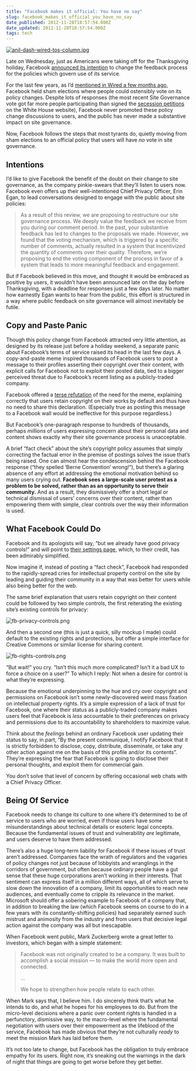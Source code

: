 ```yaml
---
title: "Facebook makes it official: You have no say"
slug: facebook_makes_it_official_you_have_no_say
date_published: 2012-11-28T18:57:54.000Z
date_updated: 2012-11-28T18:57:54.000Z
tags: tech
---
```


[![anil-dash-wired-tos-column.jpg](https://cdn.glitch.global/c4e475b2-a54e-47e0-973c-ed0bd1b46262/anil-dash-wired-tos-column.jpg?v=1670799979075)](https://www.wired.com/2012/08/ts-column/)

Late on Wednesday, just as Americans were taking off for the Thanksgiving holiday, Facebook [announced its intention](http://newsroom.fb.com/News/535/Proposed-Updates-to-our-Governing-Documents) to change the feedback process for the policies which govern use of its service.

For the last few years, as I’d [mentioned in Wired a few months ago](https://www.wired.com/2012/08/ts-column/), Facebook held sham elections where people could ostensibly vote on its policy changes. Despite lots of responses (the most recent Site Governance vote got far more people participating than signed the [secession petitions](/2012/11/15/the_white_house_should_host_a_secessionist_beer_summit/) on the White House website), Facebook never promoted these policy change discussions to users, and the public has never made a substantive impact on site governance.

Now, Facebook follows the steps that most tyrants do, quietly moving from sham elections to an official policy that users will have *no* vote in site governance.

## Intentions

I’d like to give Facebook the benefit of the doubt on their change to site governance, as the company pinkie-swears that they’ll listen to users now. Facebook even offers up their well-intentioned Chief Privacy Officer, Erin Egan, to lead conversations designed to engage with the public about site policies:

> As a result of this review, we are proposing to restructure our site governance process. We deeply value the feedback we receive from you during our comment period. In the past, your substantive feedback has led to changes to the proposals we made. However, we found that the voting mechanism, which is triggered by a specific number of comments, actually resulted in a system that incentivized the quantity of comments over their quality. Therefore, we’re proposing to end the voting component of the process in favor of a system that leads to more meaningful feedback and engagement.

But if Facebook believed in this move, and thought it would be embraced as positive by users, it wouldn’t have been announced late on the day before Thanksgiving, with a deadline for responses just a few days later. No matter how earnestly Egan wants to hear from the public, this effort is structured in a way where public feedback on site governance will almost inevitably be futile.

## Copy and Paste Panic

Though this policy change from Facebook attracted very little attention, as designed by its release just before a holiday weekend, a separate panic about Facebook’s terms of service raised its head in the last few days. A copy-and-paste meme inspired thousands of Facebook users to post a message to their profiles asserting their copyright over their content, with explicit calls for Facebook not to exploit their posted data, tied to a bigger perceived threat due to Facebook’s recent listing as a publicly-traded company.

Facebook offered a [terse refutation](http://newsroom.fb.com/Fact-Check) of the need for the meme, explaining correctly that users retain copyright on their works by default and thus have no need to share this declaration. (Especially true as posting this message to a Facebook wall would be ineffective for this purpose regardless.)

But Facebook’s one-paragraph response to hundreds of thousands, perhaps *millions* of users expressing concern about their personal data and content shows exactly why their site governance process is unacceptable.

A brief “fact check” about the site’s copyright policy assumes that simply correcting the factual error in the premise of postings solves the issue that’s being raised. One can almost hear the condescension behind the Facebook response (“they spelled ‘Berne Convention’ wrong!”), but there’s a glaring absence of any effort at addressing the emotional motivation behind so many users crying out.
**Facebook sees a large-scale user protest as a problem to be solved, rather than as an opportunity to serve their community.** And as a result, they dismissively offer a short legal or technical dismissal of users’ concerns over their content, rather than empowering them with simple, clear controls over the way their information is used.

## What Facebook Could Do

Facebook and its apologists will say, “but we already have good privacy controls!” and will point to [their settings page](https://www.facebook.com/settings/?tab=privacy), which, to their credit, has been admirably simplified.

Now imagine if, instead of posting a “fact check”, Facebook had responded to the rapidly-spread cries for intellectual property control on the site by leading and guiding their community in a way that was better for users while also being better for the web.

The same brief explanation that users retain copyright on their content could be followed by two simple controls, the first reiterating the existing site’s existing controls for privacy:

![fb-privacy-controls.png](https://cdn.glitch.global/c4e475b2-a54e-47e0-973c-ed0bd1b46262/fb-privacy-controls.png?v=1670800092057)

And then a second one (this is just a quick, silly mockup I made) could default to the existing rights and protections, but offer a simple interface for Creative Commons or similar license for sharing content.

![fb-rights-controls.png](https://cdn.glitch.global/c4e475b2-a54e-47e0-973c-ed0bd1b46262/fb-rights-controls.png?v=1670800112757)

“But wait!” you cry. “Isn’t this much more complicated? Isn’t it a bad UX to force a choice on a user?” To which I reply: Not when a desire for control is what they’re expressing.

Because the emotional underpinning to the hue and cry over copyright and permissions on Facebook isn’t some newly-discovered weird mass fixation on intellectual property rights. It’s a simple expression of a lack of trust for Facebook, one where their status as a publicly-traded company makes users feel that Facebook is *less* accountable to their preferences on privacy and permissions due to its accountability to shareholders to maximize value.

Think about the *feelings* behind an ordinary Facebook user updating their status to say, in part, “By the present communiqué, I notify Facebook that it is strictly forbidden to disclose, copy, distribute, disseminate, or take any other action against me on the basis of this profile and/or its contents”. They’re expressing the fear that Facebook is going to disclose their personal thoughts, and exploit them for commercial gain.

You don’t solve that level of concern by offering occasional web chats with a Chief Privacy Officer.

## Being Of Service

Facebook needs to change its culture to one where it’s determined to be of service to users who are worried, even if those users have some misunderstandings about technical details or esoteric legal concepts. Because the fundamental issues of trust and vulnerability *are* legitimate, and users deserve to have them addressed.

There’s also a huge long-term liability for Facebook if these issues of trust aren’t addressed. Companies face the wrath of regulators and the vagaries of policy changes not just because of lobbyists and wranglings in the corridors of government, but often because ordinary people have a gut sense that these huge corporations aren’t working in their interests. That sentiment can express itself in a million different ways, all of which serve to slow down the innovation of a company, limit its opportunities to reach new audiences, and eventually come to cripple its relevance in the market. Microsoft should offer a sobering example to Facebook of a company that, in addition to breaking the law (which Facebook seems on course to do in a few years with its constantly-shifting policies) had separately earned such mistrust and animosity from the industry and from users that decisive legal action against the company was all but inescapable.

When Facebook went public, Mark Zuckerberg wrote a great letter to investors, which began with a simple statement:

> Facebook was not originally created to be a company. It was built to accomplish a social mission — to make the world more open and connected.
> 
> …
> 
> We hope to strengthen how people relate to each other.

When Mark says that, I believe him. I do sincerely think that’s what he intends to do, and what he hopes for his employees to do. But from the micro-level decisions where a panic over content rights is handled in a perfunctory, dismissive way, to the macro-level where the fundamental negotiation with users over their empowerment as the lifeblood of the service, Facebook has made obvious that they’re not culturally *ready* to meet the mission Mark has laid before them.

It’s not too late to change, but Facebook has the obligation to truly embrace empathy for its users. Right now, it’s sneaking out the warnings in the dark of night that things are going to get worse before they get better.
